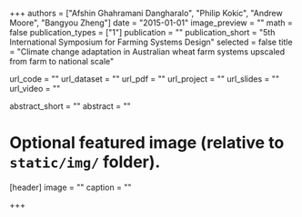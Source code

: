 +++
authors = ["Afshin Ghahramani Dangharalo", "Philip Kokic", "Andrew Moore", "Bangyou Zheng"]
date = "2015-01-01"
image_preview = ""
math = false
publication_types = ["1"]
publication = ""
publication_short = "5th International Symposium for Farming Systems Design"
selected = false
title = "Climate change adaptation in Australian wheat farm systems upscaled from farm to national scale"

url_code = ""
url_dataset = ""
url_pdf = ""
url_project = ""
url_slides = ""
url_video = ""

abstract_short = ""
abstract = ""



# Optional featured image (relative to `static/img/` folder).
[header]
image = ""
caption = ""

+++
